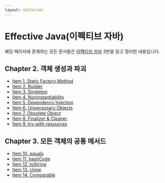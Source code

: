 ```yaml
---
layout: editorial
---
```


# Effective Java(이펙티브 자바)

해당 페이지에 존재하는 모든 문서들은
[이펙티브 자바](https://www.nl.go.kr/seoji/contents/S80100000000.do?schM=intgr_detail_view_isbn&page=1&pageUnit=10&schType=simple&schStr=%EC%9D%B4%ED%8E%99%ED%8B%B0%EB%B8%8C+%EC%9E%90%EB%B0%94&isbn=9788966262281&cipId=227313228%2C6952194)
3판을 읽고 정리한 내용입니다.

## Chapter 2. 객체 생성과 파괴

* [Item 1. Static Factory Method](item1.md)
* [Item 2. Builder](item2.md)
* [Item 3. Singleton](item3.md)
* [Item 4. Noninstantiability](item4.md)
* [Item 5. Dependency Injection](item5.md)
* [Item 6. Unnecessary Objects](item6.md)
* [Item 7. Obsolete Object](item7.md)
* [Item 8. Finalizer & Cleaner](item8.md)
* [Item 9. try-with-resources](item9.md)

## Chapter 3. 모든 객체의 공통 메서드

* [Item 10. equals](item10.md)
* [Item 11. hashCode](item11.md)
* [Item 12. toString](item12.md)
* [Item 13. clone](item13.md)
* [Item 14. Comparable](item14.md)